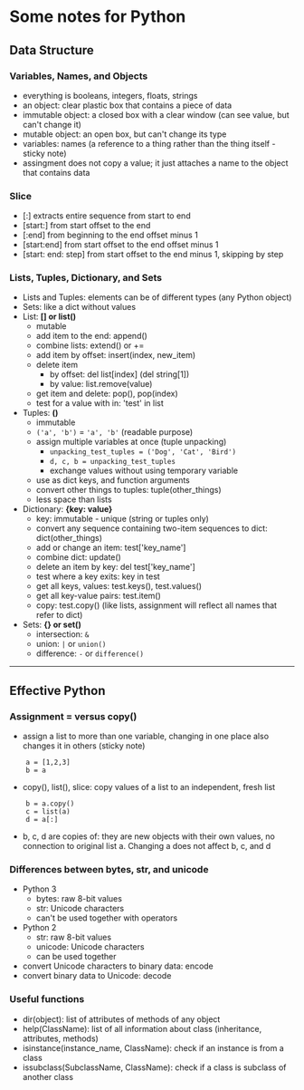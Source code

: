# Some notes for Python

## Data Structure

### Variables, Names, and Objects
- everything is booleans, integers, floats, strings
- an object: clear plastic box that contains a piece of data
- immutable object: a closed box with a clear window (can see value, but can't change it)
- mutable object: an open box, but can't change its type
- variables: names (a reference to a thing rather than the thing itself - sticky note)
- assingment does not copy a value; it just attaches a name to the object that contains data

### Slice
- [:] extracts entire sequence from start to end
- [start:] from start offset to the end
- [:end] from beginning to the end offset minus 1
- [start:end] from start offset to the end offset minus 1
- [start: end: step] from start offset to the end minus 1, skipping by step

### Lists, Tuples, Dictionary, and Sets
- Lists and Tuples: elements can be of different types (any Python object)
- Sets: like a dict without values
- List: **[] or list()**
    - mutable
    - add item to the end: append()
    - combine lists: extend() or +=
    - add item by offset: insert(index, new_item)
    - delete item
        - by offset: del list[index] (del string[1])
        - by value: list.remove(value)
    - get item and delete: pop(), pop(index)
    - test for a value with in: 'test' in list
- Tuples: **()**
    - immutable
    - ```('a', 'b')``` = ```'a', 'b'``` (readable purpose)
    - assign multiple variables at once (tuple unpacking)
        - `unpacking_test_tuples = ('Dog', 'Cat', 'Bird')`
        - `d, c, b = unpacking_test_tuples`
        - exchange values without using temporary variable
    - use as dict keys, and function arguments
    - convert other things to tuples: tuple(other_things)
    - less space than lists
- Dictionary: **{key: value}**
    - key: immutable - unique (string or tuples only)
    - convert any sequence containing two-item sequences to dict: dict(other_things)
    - add or change an item: test['key_name']
    - combine dict: update()
    - delete an item by key: del test['key_name']
    - test where a key exits: key in test
    - get all keys, values: test.keys(), test.values()
    - get all key-value pairs: test.item()
    - copy: test.copy() (like lists, assignment will reflect all names that refer to dict)
- Sets: **{} or set()**
    - intersection: `&`
    - union: `|` or `union()`
    - difference: `-` or `difference()`

---
## Effective Python

### Assignment = versus copy()
- assign a list to more than one variable, changing in one place also changes it in others (sticky note)
``` 
    a = [1,2,3]
    b = a
```
- copy(), list(), slice: copy values of a list to an independent, fresh list
``` 
    b = a.copy()
    c = list(a)
    d = a[:]
```
- b, c, d are copies of: they are new objects with their own values, no connection to original list a. Changing a does not affect b, c, and d

### Differences between bytes, str, and unicode
- Python 3
    - bytes: raw 8-bit values
    - str: Unicode characters
    - can't be used together with operators
- Python 2
    - str: raw 8-bit values
    - unicode: Unicode characters
    - can be used together
- convert Unicode characters to binary data: encode
- convert binary data to Unicode: decode

### Useful functions
- dir(object): list of attributes of methods of any object
- help(ClassName): list of all information about class (inheritance, attributes, methods)
- isinstance(instance_name, ClassName): check if an instance is from a class
- issubclass(SubclassName, ClassName): check if a class is subclass of another class